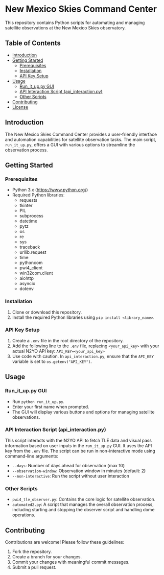 # New Mexico Skies Command Center

This repository contains Python scripts for automating and managing satellite observations at the New Mexico Skies observatory.

## Table of Contents
- [Introduction](#introduction)
- [Getting Started](#getting-started)
  - [Prerequisites](#prerequisites)
  - [Installation](#installation)
  - [API Key Setup](#api-key-setup)
- [Usage](#usage)
  - [Run_it_up.py GUI](#run_it_uppy-gui)
  - [API Interaction Script (api_interaction.py)](#api-interaction-script-api_interactionpy)
  - [Other Scripts](#other-scripts)
- [Contributing](#contributing)
- [License](#license)

## Introduction

The New Mexico Skies Command Center provides a user-friendly interface and automation capabilities for satellite observation tasks. The main script, `run_it_up.py`, offers a GUI with various options to streamline the observation process.

## Getting Started

### Prerequisites

- Python 3.x (https://www.python.org/)
- Required Python libraries:
  - requests
  - tkinter
  - PIL
  - subprocess
  - datetime
  - pytz
  - os
  - re
  - sys
  - traceback
  - urllib.request
  - time
  - pythoncom
  - pwi4_client
  - win32com.client
  - aiohttp
  - asyncio
  - dotenv

### Installation

1. Clone or download this repository.
2. Install the required Python libraries using `pip install <library_name>`.

### API Key Setup

1. Create a `.env` file in the root directory of the repository.
2. Add the following line to the `.env` file, replacing `<your_api_key>` with your actual N2YO API key: `API_KEY=<your_api_key>`
3. Use code with caution. In `api_interaction.py`, ensure that the `API_KEY` variable is set to `os.getenv("API_KEY")`.

## Usage

### Run_it_up.py GUI

- Run `python run_it_up.py`.
- Enter your first name when prompted.
- The GUI will display various buttons and options for managing satellite observations.

### API Interaction Script (api_interaction.py)

This script interacts with the N2YO API to fetch TLE data and visual pass information based on user inputs in the `run_it_up.py` GUI. It uses the API key from the `.env` file. The script can be run in non-interactive mode using command-line arguments:
- `--days`: Number of days ahead for observation (max 10)
- `--observation-window`: Observation window in minutes (default: 2)
- `--non-interactive`: Run the script without user interaction

### Other Scripts

- `pwi4_tle_observer.py`: Contains the core logic for satellite observation.
- `automated2.py`: A script that manages the overall observation process, including starting and stopping the observer script and handling dome operations.

## Contributing

Contributions are welcome! Please follow these guidelines:
1. Fork the repository.
2. Create a branch for your changes.
3. Commit your changes with meaningful commit messages.
4. Submit a pull request.


